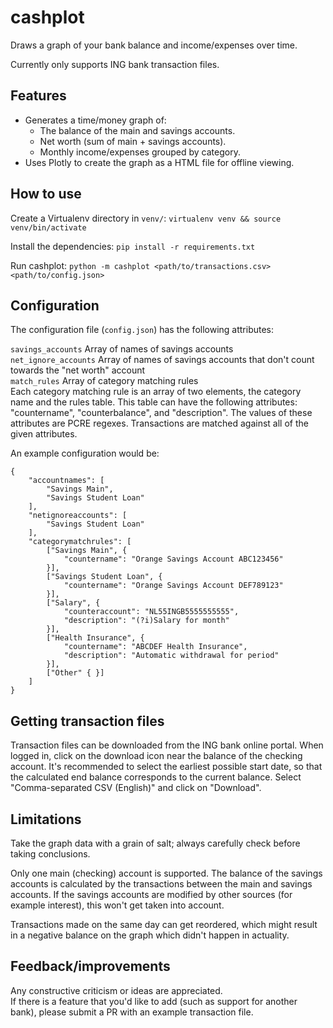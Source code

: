 # cashplot

Draws a graph of your bank balance and income/expenses over time.

Currently only supports ING bank transaction files.

## Features

- Generates a time/money graph of:
  - The balance of the main and savings accounts.
  - Net worth (sum of main + savings accounts).
  - Monthly income/expenses grouped by category.
- Uses Plotly to create the graph as a HTML file for offline viewing.

## How to use

Create a Virtualenv directory in `venv/`:
`virtualenv venv && source venv/bin/activate`

Install the dependencies:
`pip install -r requirements.txt`

Run cashplot:
`python -m cashplot <path/to/transactions.csv> <path/to/config.json>`

## Configuration

The configuration file (`config.json`) has the following attributes:

`savings_accounts` Array of names of savings accounts  
`net_ignore_accounts` Array of names of savings accounts that don't count towards
                    the "net worth" account  
`match_rules` Array of category matching rules  
Each category matching rule is an array of two elements, the category name and
the rules table. This table can have the following attributes:
"countername", "counterbalance", and "description". The values of these
attributes are PCRE regexes. Transactions are matched against all of the given
attributes.

An example configuration would be:
```
{
    "accountnames": [
        "Savings Main",
        "Savings Student Loan"
    ],
    "netignoreaccounts": [
        "Savings Student Loan"
    ],
    "categorymatchrules": [
        ["Savings Main", {
            "countername": "Orange Savings Account ABC123456"
        }],
        ["Savings Student Loan", {
            "countername": "Orange Savings Account DEF789123"
        }],
        ["Salary", {
            "counteraccount": "NL55INGB5555555555",
            "description": "(?i)Salary for month"
        }],
        ["Health Insurance", {
            "countername": "ABCDEF Health Insurance",
            "description": "Automatic withdrawal for period"
        }],
        ["Other" { }]
    ]
}
```

## Getting transaction files

Transaction files can be downloaded from the ING bank online portal. When
logged in, click on the download icon near the balance of the checking
account. It's recommended to select the earliest possible start date, so that
the calculated end balance corresponds to the current balance. Select
"Comma-separated CSV (English)" and click on "Download".

## Limitations

Take the graph data with a grain of salt; always carefully check before taking
conclusions.

Only one main (checking) account is supported. The balance of the
savings accounts is calculated by the transactions between the main and savings
accounts. If the savings accounts are modified by other sources (for example
interest), this won't get taken into account.

Transactions made on the same day can get reordered, which might result in a
negative balance on the graph which didn't happen in actuality.

## Feedback/improvements

Any constructive criticism or ideas are appreciated.  
If there is a feature that you'd like to add (such as support for another
bank), please submit a PR with an example transaction file.

